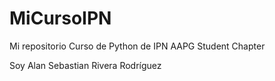# MiCursoIPN
Mi repositorio Curso de Python de IPN AAPG Student Chapter

Soy Alan Sebastian Rivera Rodríguez
